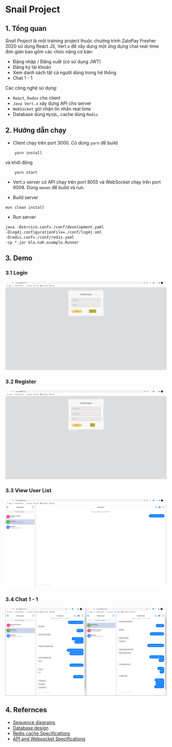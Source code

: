 # Snail Project

## 1. Tổng quan

*Snail Project* là một training project thuộc chương trình ZaloPay Fresher 2020 sử dụng React JS, Vert.x để xây dụng một ứng dụng chat real-time đơn giản bao gồm các chức năng cơ bản:

- Đặng nhập / Đăng xuất (có sử dụng JWT)
- Đăng ký tài khoản
- Xem danh sách tất cả người dùng trong hệ thống
- Chat 1 - 1

Các công nghệ sử dụng:

- `React`, `Redux` cho client
- `Java Vert.x` xây dựng API cho server
- `WebSocket` gửi nhận tin nhắn real time
- Database dùng `MySQL`, cache dùng `Redis`

## 2. Hướng dẫn chạy

- Client chạy trên port 3000. Có dùng `yarn` để build
  
```shell script
    yarn install
 ```
  và khởi động

```shell script
    yarn start
```

- Vert.x server có API chạy trên port 8055 và WebSocket chạy trên port 9009. Dùng `maven` để build và run.

- Build server
  
```shell script
mvn clean install
```

- Run server
  
```shell script
java -Dservice.conf=./conf/development.yaml
-Dlog4j.configurationFile=./conf/log4j.xml
-Dredis.conf=./conf/redis.yaml
-cp *.jar bla.nah.example.Runner

```
## 3. Demo

### 3.1 Login

![](images/demo/login.png)

### 3.2 Register

![](images/demo/register.png)

### 3.3 View User List

![](images/demo/viewuser.png)

### 3.4 Chat 1 - 1

![](images/demo/chat.png)

## 4. Refernces

- [Sequence diagrams](docs/Sequence-Diagram.md)
- [Database design](docs/Database-Design.md)
- [Redis cache Specifications](docs/Redis-Cache-Specifications.md)
- [API and Websocket Specifications](https://app.swaggerhub.com/apis/minhduc2803/Snail-Project/1.0.0)
